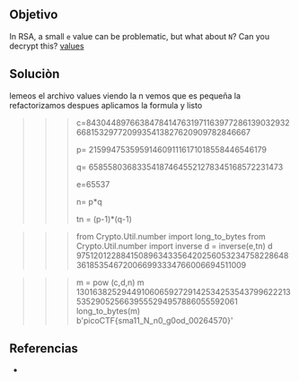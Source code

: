 ## Objetivo
In RSA, a small `e` value can be problematic, but what about `N`? Can you decrypt this? [values](https://mercury.picoctf.net/static/12d820e355a7775a2c9129b2622a7eb6/values)

## Soluciòn
lemeos el archivo values
viendo la n vemos que es pequeña
la refactorizamos 
despues aplicamos la formula y listo


>>> c=843044897663847841476319711639772861390329326681532977209935413827620909782846667
>>> 
>>> p= 2159947535959146091116171018558446546179
>>> 
>>> q= 658558036833541874645521278345168572231473
>>> 
>>> e=65537
>>> 
>>> n= p*q 
>>> 
>>> tn = (p-1)*(q-1)
>>> 

>>> from Crypto.Util.number import long_to_bytes
>>> from Crypto.Util.number import inverse
>>> d = inverse(e,tn)
>>> d 
975120122884150896343356420256053234758228648361853546720066993334766006694511009

>>> m = pow (c,d,n)
>>> m
13016382529449106065927291425342535437996222135352905256639555294957886055592061
>>> long_to_bytes(m)
b'picoCTF{sma11_N_n0_g0od_00264570}'


## Referencias
- []()
